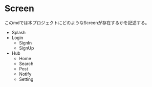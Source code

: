# Screen

このmdでは本プロジェクトにどのようなScreenが存在するかを記述する。

- Splash
- Login
    - SignIn
    - SignUp
- Hub
    - Home
    - Search
    - Post
    - Notify
    - Setting